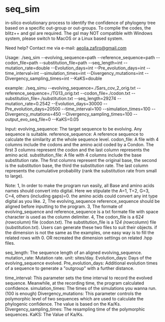 # seq_sim
in-silico evolutionary process to identify the confidence of phylogeny tree based on a specific out-group or out-groups. 
To complie the codes, the blitz++ and gsl are required. The gsl may NOT compatible with Windows system, please switch to MacOS or a Linux based system.

Need help? Contact me via e-mail: aeolia.zafiro@gmail.com

Usage:
./seq_sim --evolving_sequence=path --reference_sequence=path --codon_file=path --substitution_file=path --seq_length=int --mutation_rate=double --Evolution_days=int --Pre_evolution_days=int --time_interval=int --simulation_times=int --Divergency_mutations=int --Divergency_sampling_times=int --KaKS=double

example:
./seq_simu --evolving_sequence=./Sars_cov_2_orig.txt --reference_sequence=./TG13_orig.txt --codon_file=./codon.txt --substitution_file=./substitution.txt --seq_length=29274 --mutation_rate=0.2542 --Evolution_days=30000 --Pre_evolution_days=20500 --time_interval=100 --simulation_times=100 --Divergency_mutations=450 --Divergency_sampling_times=100 --output_evo_seq_file=0 --KaKS=0.05
  
  Input:
  evolving_sequence: The target sequence to be evolving. Any sequence is suitable. 
  reference_sequence: A reference sequence to calculate the similarity at the whole sequence level.
  codon_file: A file with 4 columns include the codons and the amino acid coded by a Condon. The first 3 columns represent the codon and the last column represents the amino acid.
  substitution_file: A file with 4 columns include the base substitution rate.  The first columns represent the original base, the second is the substitution base, the third the substitution rate. The last column represents the cumulative probability (rank the substitution rate from small to large). 
  
  Note: 1, In order to make the program run easily, all Base and amino acids names should convert into digital. Here we stipulate the A=1, T=2, G=3, C=4, others (including gaps)=0. the amino acids could convert any int type digital as you like.
        2, The evolving_sequence reference_sequence should be aligned before inputting to the program.
        3, The formate of evolving_sequence and reference_sequence is a txt formate file with space character is used as the column delimiter.
        4, The codon_file is a 62*4 (row*column) file (codon.txt). The substitution_file is a 12*4 (row*column) file (substitution.txt). Users can generate these two files to suit their objects. if the dimension is not the same as the examples, one easy way is to fill the related rows with 0. OR recreated the dimension settings on related .hpp files.
        
  
  seq_length: The sequence length of an aligned evolving_sequence.
  mutation_rate: Mutation rate. unit: sites/day.
  Evolution_days: Days of the evolving_sequence evolved.
  Pre_evolution_days: Additional evolution times of a sequence to generate a "outgroup" with a further distance.
  
  time_interval: This parameter sets the time interval to record the evolved sequence. Meanwhile, at the recording time, the program calculated confidence.
  simulation_times: The times of the simulations you wanna run.(100 is enough) 
  Divergency_mutations: This parameter controls the polymorphic level of two sequences which are used to calculate the phylogenic confidence. The value is based on the Ka/Ks.
  Divergency_sampling_times: The resampling time of the polymorphic sequences.
  KaKS: The Value of Ka/Ks.
  
  
